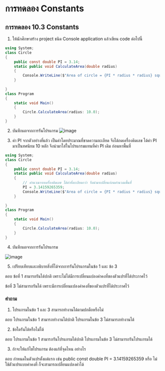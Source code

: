 # การทดลอง Constants #

## การทดลอง 10.3 Constants ##

1. ให้นักศึกษาสร้าง project ชนิด Console application แล้วเขียน code ต่อไปนี้

``` cs
using System;
class Circle
{
    public const double PI = 3.14;
    static public void CalculateArea(double radius)
    {
        Console.WriteLine($"Area of circle = {PI * radius * radius} square unit.");
    }
    
}
class Program
{
    static void Main()
    {
        Circle.CalculateArea(radius: 10.0);
    }
}
```

2. บันทึกผลจากการรันโปรแกรม
![image](https://user-images.githubusercontent.com/92082685/169103483-fd7422dc-0126-4951-9012-978aead1ade4.png)

3. ค่า PI จากตัวอย่างที่แล้ว เป็นค่าโดยประมาณที่ขาดความละเอียด จึงได้กดเครื่องคิดเลข ได้ค่า PI มาเป็นทศนิยม 10 หลัก จึงนำมาใส่ในโปรแกรมแทนที่ค่า PI เดิม ก่อนหาพื้นที่

```cs
using System;
class Circle
{
    public const double PI = 3.14;
    static public void CalculateArea(double radius)
    {
        // คำนวณจากเครื่องคิดเลข ได้ค่าที่ละเอียดกว่า จึงนำมาเปลี่ยนก่อนคำนวณพื้นที่
        PI = 3.14159265359;
        Console.WriteLine($"Area of circle = {PI * radius * radius} square unit.");
    }
    
}
class Program
{
    static void Main()
    {
        Circle.CalculateArea(radius: 10.0);
    }
}

```
4. บันทึกผลจากการรันโปรแกรม

![image](https://user-images.githubusercontent.com/92082685/169103695-f05cd451-72a3-413c-85ce-2fa33d761f53.png)

5. เปรียบเทียบและอธิบายสิ่งที่ได้จากการรันโปรแกรมในข้อ 1 และ ข้อ 3

ตอบ ข้อที่ 1 สามารถรันได้ปกติ เพราะไม่ได้มีการเปลี่ยนแปลงค่าคงที่ของตัวแปรที่ได้ประกาศไว้

ข้อที่ 3 ไม่สามารถรันได้ เพราะมีการเปลี่ยนแปลงค่าคงที่ของตัวแปรที่ได้ประกาศไว้

### คำถาม ###
1. โปรแกรมในข้อ 1 และ 3 สามารถทำงานได้ตามปกตือหรือไม่

ตอบ โปรแกรมในข้อ 1 สามารภทำงานได้ปกติ
โปรแกรมในข้อ 3 ไม่สามารภทำงานได้

2. ข้อใดรันได้หรือไม่ได้

ตอบ โปรแกรมในข้อ 1 สามารภรันโปรแกรมได้ปกติ
โปรแกรมในข้อ 3 ไม่สามารถรันโปรแกรมได้

3. ถ้าจะให้แก้ไขโปรแกรม ต้องแก้ที่จุดไหน อย่างไร

ตอบ กำหนดในตัวแปรตั้งแต่แรก เช่น public const double PI = 3.14159265359 หรือ ไม่ใช้ตัวแปรแบบค่าคงที่ ก็จะสามารถเปลี่ยนแปลงค่าได้



